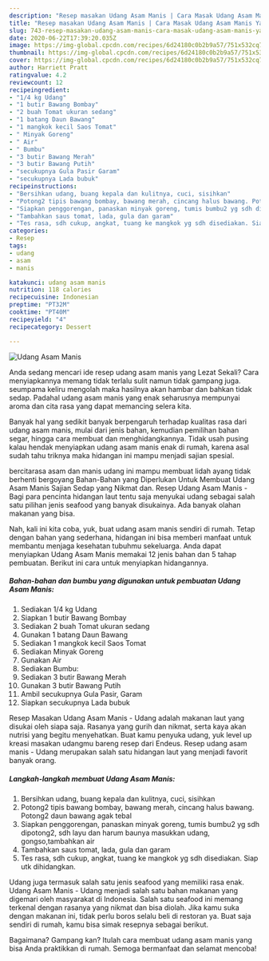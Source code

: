 ```yaml
---
description: "Resep masakan Udang Asam Manis | Cara Masak Udang Asam Manis Yang Bisa Manjain Lidah"
title: "Resep masakan Udang Asam Manis | Cara Masak Udang Asam Manis Yang Bisa Manjain Lidah"
slug: 743-resep-masakan-udang-asam-manis-cara-masak-udang-asam-manis-yang-bisa-manjain-lidah
date: 2020-06-22T17:39:20.035Z
image: https://img-global.cpcdn.com/recipes/6d24180c0b2b9a57/751x532cq70/udang-asam-manis-foto-resep-utama.jpg
thumbnail: https://img-global.cpcdn.com/recipes/6d24180c0b2b9a57/751x532cq70/udang-asam-manis-foto-resep-utama.jpg
cover: https://img-global.cpcdn.com/recipes/6d24180c0b2b9a57/751x532cq70/udang-asam-manis-foto-resep-utama.jpg
author: Harriett Pratt
ratingvalue: 4.2
reviewcount: 12
recipeingredient:
- "1/4 kg Udang"
- "1 butir Bawang Bombay"
- "2 buah Tomat ukuran sedang"
- "1 batang Daun Bawang"
- "1 mangkok kecil Saos Tomat"
- " Minyak Goreng"
- " Air"
- " Bumbu"
- "3 butir Bawang Merah"
- "3 butir Bawang Putih"
- "secukupnya Gula Pasir Garam"
- "secukupnya Lada bubuk"
recipeinstructions:
- "Bersihkan udang, buang kepala dan kulitnya, cuci, sisihkan"
- "Potong2 tipis bawang bombay, bawang merah, cincang halus bawang. Potong2 daun bawang agak tebal"
- "Siapkan penggorengan, panaskan minyak goreng, tumis bumbu2 yg sdh dipotong2, sdh layu dan harum baunya masukkan udang, gongso,tambahkan air"
- "Tambahkan saus tomat, lada, gula dan garam"
- "Tes rasa, sdh cukup, angkat, tuang ke mangkok yg sdh disediakan. Siap utk dihidangkan."
categories:
- Resep
tags:
- udang
- asam
- manis

katakunci: udang asam manis 
nutrition: 118 calories
recipecuisine: Indonesian
preptime: "PT32M"
cooktime: "PT40M"
recipeyield: "4"
recipecategory: Dessert

---
```



![Udang Asam Manis](https://img-global.cpcdn.com/recipes/6d24180c0b2b9a57/751x532cq70/udang-asam-manis-foto-resep-utama.jpg)

Anda sedang mencari ide resep udang asam manis yang Lezat Sekali? Cara menyiapkannya memang tidak terlalu sulit namun tidak gampang juga. seumpama keliru mengolah maka hasilnya akan hambar dan bahkan tidak sedap. Padahal udang asam manis yang enak seharusnya mempunyai aroma dan cita rasa yang dapat memancing selera kita.

Banyak hal yang sedikit banyak berpengaruh terhadap kualitas rasa dari udang asam manis, mulai dari jenis bahan, kemudian pemilihan bahan segar, hingga cara membuat dan menghidangkannya. Tidak usah pusing kalau hendak menyiapkan udang asam manis enak di rumah, karena asal sudah tahu triknya maka hidangan ini mampu menjadi sajian spesial.

bercitarasa asam dan manis udang ini mampu membuat lidah ayang tidak berhenti bergoyang Bahan-Bahan yang Diperlukan Untuk Membuat Udang Asam Manis Sajian Sedap yang Nikmat dan. Resep Udang Asam Manis - Bagi para pencinta hidangan laut tentu saja menyukai udang sebagai salah satu pilihan jenis seafood yang banyak disukainya. Ada banyak olahan makanan yang bisa.


Nah, kali ini kita coba, yuk, buat udang asam manis sendiri di rumah. Tetap dengan bahan yang sederhana, hidangan ini bisa memberi manfaat untuk membantu menjaga kesehatan tubuhmu sekeluarga. Anda dapat menyiapkan Udang Asam Manis memakai 12 jenis bahan dan 5 tahap pembuatan. Berikut ini cara untuk menyiapkan hidangannya.

<!--inarticleads1-->

##### Bahan-bahan dan bumbu yang digunakan untuk pembuatan Udang Asam Manis:

1. Sediakan 1/4 kg Udang
1. Siapkan 1 butir Bawang Bombay
1. Sediakan 2 buah Tomat ukuran sedang
1. Gunakan 1 batang Daun Bawang
1. Sediakan 1 mangkok kecil Saos Tomat
1. Sediakan  Minyak Goreng
1. Gunakan  Air
1. Sediakan  Bumbu:
1. Sediakan 3 butir Bawang Merah
1. Gunakan 3 butir Bawang Putih
1. Ambil secukupnya Gula Pasir, Garam
1. Siapkan secukupnya Lada bubuk


Resep Masakan Udang Asam Manis - Udang adalah makanan laut yang disukai oleh siapa saja. Rasanya yang gurih dan nikmat, serta kaya akan nutrisi yang begitu menyehatkan. Buat kamu penyuka udang, yuk level up kreasi masakan udangmu bareng resep dari Endeus. Resep udang asam manis - Udang merupakan salah satu hidangan laut yang menjadi favorit banyak orang. 

<!--inarticleads2-->

##### Langkah-langkah membuat Udang Asam Manis:

1. Bersihkan udang, buang kepala dan kulitnya, cuci, sisihkan
1. Potong2 tipis bawang bombay, bawang merah, cincang halus bawang. Potong2 daun bawang agak tebal
1. Siapkan penggorengan, panaskan minyak goreng, tumis bumbu2 yg sdh dipotong2, sdh layu dan harum baunya masukkan udang, gongso,tambahkan air
1. Tambahkan saus tomat, lada, gula dan garam
1. Tes rasa, sdh cukup, angkat, tuang ke mangkok yg sdh disediakan. Siap utk dihidangkan.


Udang juga termasuk salah satu jenis seafood yang memiliki rasa enak. Udang Asam Manis - Udang menjadi salah satu bahan makanan yang digemari oleh masyarakat di Indonesia. Salah satu seafood ini memang terkenal dengan rasanya yang nikmat dan bisa diolah. Jika kamu suka dengan makanan ini, tidak perlu boros selalu beli di restoran ya. Buat saja sendiri di rumah, kamu bisa simak resepnya sebagai berikut. 

Bagaimana? Gampang kan? Itulah cara membuat udang asam manis yang bisa Anda praktikkan di rumah. Semoga bermanfaat dan selamat mencoba!
